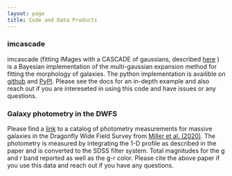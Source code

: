 ```yaml
---
layout: page
title: Code and Data Products
---
```


### imcascade
imcascade (fitting IMages with a CASCADE of gaussians, described [here](https://arxiv.org/abs/2109.13262) ) is a Bayesian implementation of the multi-gaussian expansion method for fitting the morphology of galaxies. The python implementation is availible on [github](https://github.com/tbmiller-astro/imcascade) and [PyPI](https://pypi.org/project/imcascade/). Please see the docs for an in-depth example and also reach out if you are intereseted in using this code and have issues or any questions.


### Galaxy photometry in the DWFS
Please find a [link](https://github.com/tbmiller-astro/tbmiller-astro.github.io/blob/main/assets/Miller2020_DWFS_galphot.dat?raw=true) to a catalog of photometry measurements for massive galaxies in the Dragonfly Wide Field Survey from [Miller et al. (2020)](https://arxiv.org/abs/2010.07310). The photometry is measured by integrating the 1-D profile as described in the paper and is converted to the SDSS filter system. Total magnitudes for the g and r band reported as well as the g-r color. Please cite the above paper if you use this data and reach out if you have any questions.
